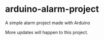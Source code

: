 # arduino-alarm-project
A simple alarm project made with Arduino

More updates will happen to this project.